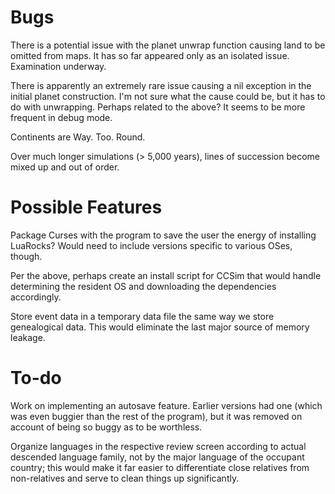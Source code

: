 # Bugs

There is a potential issue with the planet unwrap function causing land to be omitted from maps. It has so far appeared only as an isolated issue. Examination underway.

There is apparently an extremely rare issue causing a nil exception in the initial planet construction. I'm not sure what the cause could be, but it has to do with unwrapping. Perhaps related to the above? It seems to be more frequent in debug mode.

Continents are Way. Too. Round.

Over much longer simulations (> 5,000 years), lines of succession become mixed up and out of order.

# Possible Features

Package Curses with the program to save the user the energy of installing LuaRocks? Would need to include versions specific to various OSes, though.

Per the above, perhaps create an install script for CCSim that would handle determining the resident OS and downloading the dependencies accordingly.

Store event data in a temporary data file the same way we store genealogical data. This would eliminate the last major source of memory leakage.

# To-do

Work on implementing an autosave feature. Earlier versions had one (which was even buggier than the rest of the program), but it was removed on account of being so buggy as to be worthless.

Organize languages in the respective review screen according to actual descended language family, not by the major language of the occupant country; this would make it far easier to differentiate close relatives from non-relatives and serve to clean things up significantly.